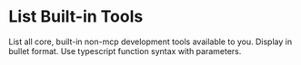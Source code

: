 # List Built-in Tools

List all core, built-in non-mcp development tools available to you. Display in bullet format. Use typescript function syntax with parameters.
